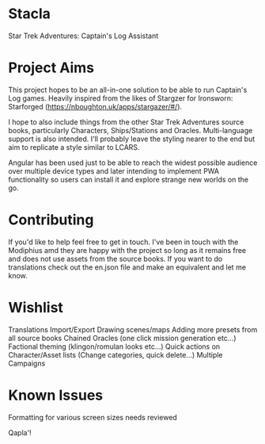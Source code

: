 # Stacla
Star Trek Adventures: Captain's Log Assistant

# Project Aims
This project hopes to be an all-in-one solution to be able to run Captain's Log games. 
Heavily inspired from the likes of Stargzer for Ironsworn: Starforged (https://nboughton.uk/apps/stargazer/#/).

I hope to also include things from the other Star Trek Adventures source books, particularly Characters, Ships/Stations and Oracles.
Multi-language support is also intended.
I'll probably leave the styling nearer to the end but aim to replicate a style similar to LCARS.

Angular has been used just to be able to reach the widest possible audience over multiple device types and later intending to implement PWA functionality so users can install it and explore strange new worlds on the go.

# Contributing
If you'd like to help feel free to get in touch. I've been in touch with the Modiphius amd they are happy with the project so long as it remains free and does not use assets from the source books. If you want to do translations check out the en.json file and make an equivalent and let me know.

# Wishlist
Translations
Import/Export
Drawing scenes/maps
Adding more presets from all source books
Chained Oracles (one click mission generation etc...)
Factional theming (klingon/romulan looks etc...)
Quick actions on Character/Asset lists (Change categories, quick delete...)
Multiple Campaigns

# Known Issues
Formatting for various screen sizes needs reviewed

Qapla'!